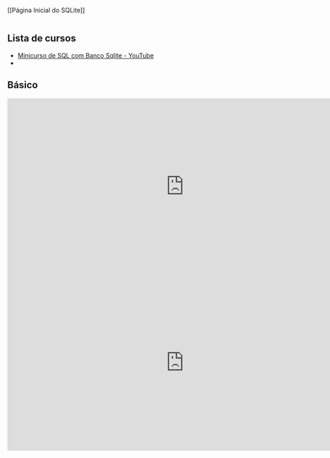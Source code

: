 [[Página Inicial do SQLite]]

```table-of-contents
```

## Lista de cursos

- [Minicurso de SQL com Banco Sqlite - YouTube](https://www.youtube.com/playlist?list=PLTYLKz3zyxKonrLifrisb02uIjIIVvGnZ)
- 

## Básico

<iframe width="800" height="400" src="https://www.youtube.com/embed/HQKwgk6XkIA" title="SQLite Tutorial For Beginners - Make A Database In No Time" frameborder="0" allow="accelerometer; autoplay; clipboard-write; encrypted-media; gyroscope; picture-in-picture; web-share" allowfullscreen></iframe>
<iframe width="800" height="400" src="https://www.youtube.com/embed/xOODmm-NdUc" title="SQLite (O Banco de Dados de Bolso) // Dicionário do Programador" frameborder="0" allow="accelerometer; autoplay; clipboard-write; encrypted-media; gyroscope; picture-in-picture; web-share" allowfullscreen></iframe>
